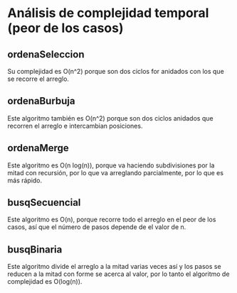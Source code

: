 # **Análisis de complejidad temporal (peor de los casos)**

## ordenaSeleccion
Su complejidad es O(n^2) porque son dos ciclos for anidados con los que se recorre el
arreglo.

## ordenaBurbuja
Este algoritmo también es O(n^2) porque son dos ciclos anidados que recorren el arreglo e
intercambian posiciones.

## ordenaMerge 
Este algoritmo es O(n log(n)), porque va haciendo subdivisiones por la mitad con recursión, 
por lo que va arreglando parcialmente, por lo que es más rápido.

## busqSecuencial 
Este algoritmo es O(n), porque recorre todo el arreglo en el peor de los casos, así que 
el número de pasos depende de el valor de n.

## busqBinaria 

Este algoritmo divide el arreglo a la mitad varias veces así y los pasos se reducen a la mitad con
forme se acerca al valor, por lo tanto el algoritmo de complejidad es O(log(n)).
